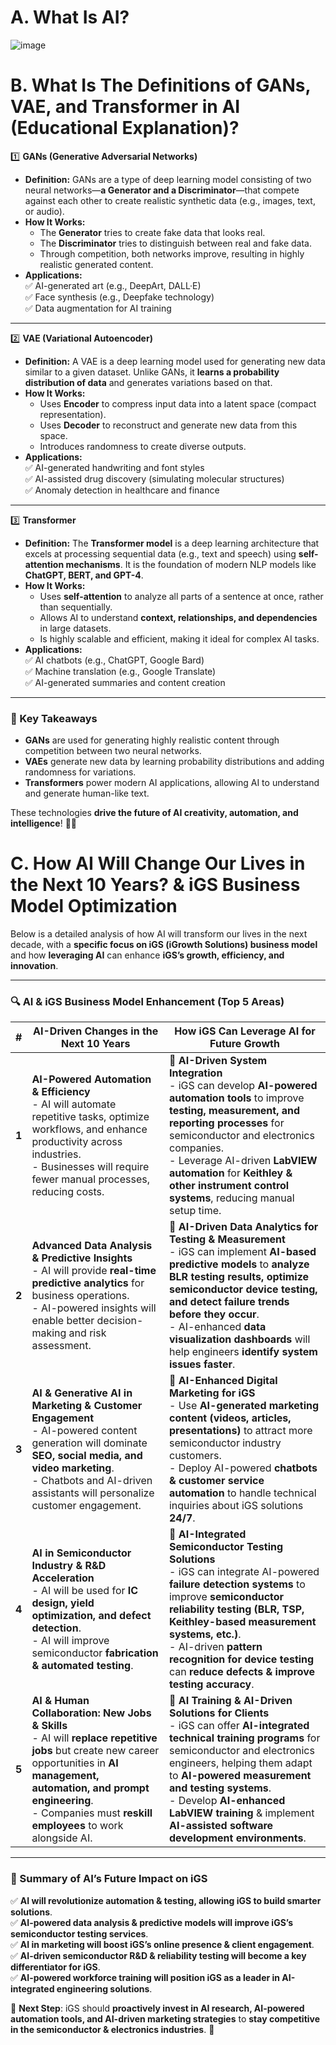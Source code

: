 # A. What Is AI?

![image](https://github.com/user-attachments/assets/6b1d1e8b-1b82-44dc-9f77-89a14fb0b573)

# B. What Is The Definitions of GANs, VAE, and Transformer in AI (Educational Explanation)?

1️⃣ **GANs (Generative Adversarial Networks)**  
   - **Definition:** GANs are a type of deep learning model consisting of two neural networks—**a Generator and a Discriminator**—that compete against each other to create realistic synthetic data (e.g., images, text, or audio).  
   - **How It Works:**  
     - The **Generator** tries to create fake data that looks real.  
     - The **Discriminator** tries to distinguish between real and fake data.  
     - Through competition, both networks improve, resulting in highly realistic generated content.  
   - **Applications:**  
     ✅ AI-generated art (e.g., DeepArt, DALL·E)  
     ✅ Face synthesis (e.g., Deepfake technology)  
     ✅ Data augmentation for AI training  

---

2️⃣ **VAE (Variational Autoencoder)**  
   - **Definition:** A VAE is a deep learning model used for generating new data similar to a given dataset. Unlike GANs, it **learns a probability distribution of data** and generates variations based on that.  
   - **How It Works:**  
     - Uses **Encoder** to compress input data into a latent space (compact representation).  
     - Uses **Decoder** to reconstruct and generate new data from this space.  
     - Introduces randomness to create diverse outputs.  
   - **Applications:**  
     ✅ AI-generated handwriting and font styles  
     ✅ AI-assisted drug discovery (simulating molecular structures)  
     ✅ Anomaly detection in healthcare and finance  

---

3️⃣ **Transformer**  
   - **Definition:** The **Transformer model** is a deep learning architecture that excels at processing sequential data (e.g., text and speech) using **self-attention mechanisms**. It is the foundation of modern NLP models like **ChatGPT, BERT, and GPT-4**.  
   - **How It Works:**  
     - Uses **self-attention** to analyze all parts of a sentence at once, rather than sequentially.  
     - Allows AI to understand **context, relationships, and dependencies** in large datasets.  
     - Is highly scalable and efficient, making it ideal for complex AI tasks.  
   - **Applications:**  
     ✅ AI chatbots (e.g., ChatGPT, Google Bard)  
     ✅ Machine translation (e.g., Google Translate)  
     ✅ AI-generated summaries and content creation  

---

### **🔎 Key Takeaways**
- **GANs** are used for generating highly realistic content through competition between two neural networks.  
- **VAEs** generate new data by learning probability distributions and adding randomness for variations.  
- **Transformers** power modern AI applications, allowing AI to understand and generate human-like text.  

These technologies **drive the future of AI creativity, automation, and intelligence**! 🚀💡

# C. **How AI Will Change Our Lives in the Next 10 Years? & iGS Business Model Optimization**  

Below is a detailed analysis of how AI will transform our lives in the next decade, with a **specific focus on iGS (iGrowth Solutions) business model** and how **leveraging AI** can enhance **iGS’s growth, efficiency, and innovation**.  

---

### **🔍 AI & iGS Business Model Enhancement (Top 5 Areas)**  

| **#** | **AI-Driven Changes in the Next 10 Years** | **How iGS Can Leverage AI for Future Growth** |
|---|----------------------------------|--------------------------------------------|
| **1** | **AI-Powered Automation & Efficiency** <br> - AI will automate repetitive tasks, optimize workflows, and enhance productivity across industries. <br> - Businesses will require fewer manual processes, reducing costs. | **🔹 AI-Driven System Integration** <br> - iGS can develop **AI-powered automation tools** to improve **testing, measurement, and reporting processes** for semiconductor and electronics companies.<br> - Leverage AI-driven **LabVIEW automation** for **Keithley & other instrument control systems**, reducing manual setup time. |
| **2** | **Advanced Data Analysis & Predictive Insights** <br> - AI will provide **real-time predictive analytics** for business operations. <br> - AI-powered insights will enable better decision-making and risk assessment. | **🔹 AI-Driven Data Analytics for Testing & Measurement** <br> - iGS can implement **AI-based predictive models** to **analyze BLR testing results, optimize semiconductor device testing, and detect failure trends before they occur**. <br> - AI-enhanced **data visualization dashboards** will help engineers **identify system issues faster**. |
| **3** | **AI & Generative AI in Marketing & Customer Engagement** <br> - AI-powered content generation will dominate **SEO, social media, and video marketing**.<br> - Chatbots and AI-driven assistants will personalize customer engagement. | **🔹 AI-Enhanced Digital Marketing for iGS** <br> - Use **AI-generated marketing content (videos, articles, presentations)** to attract more semiconductor industry customers. <br> - Deploy AI-powered **chatbots & customer service automation** to handle technical inquiries about iGS solutions **24/7**. |
| **4** | **AI in Semiconductor Industry & R&D Acceleration** <br> - AI will be used for **IC design, yield optimization, and defect detection**.<br> - AI will improve semiconductor **fabrication & automated testing**. | **🔹 AI-Integrated Semiconductor Testing Solutions** <br> - iGS can integrate AI-powered **failure detection systems** to improve **semiconductor reliability testing (BLR, TSP, Keithley-based measurement systems, etc.)**.<br> - AI-driven **pattern recognition for device testing** can **reduce defects & improve testing accuracy**. |
| **5** | **AI & Human Collaboration: New Jobs & Skills** <br> - AI will **replace repetitive jobs** but create new career opportunities in **AI management, automation, and prompt engineering**.<br> - Companies must **reskill employees** to work alongside AI. | **🔹 AI Training & AI-Driven Solutions for Clients** <br> - iGS can offer **AI-integrated technical training programs** for semiconductor and electronics engineers, helping them adapt to **AI-powered measurement and testing systems**. <br> - Develop **AI-enhanced LabVIEW training** & implement **AI-assisted software development environments**. |

---

### **📌 Summary of AI’s Future Impact on iGS**
✅ **AI will revolutionize automation & testing, allowing iGS to build smarter solutions**.  
✅ **AI-powered data analysis & predictive models will improve iGS’s semiconductor testing services**.  
✅ **AI in marketing will boost iGS’s online presence & client engagement**.  
✅ **AI-driven semiconductor R&D & reliability testing will become a key differentiator for iGS**.  
✅ **AI-powered workforce training will position iGS as a leader in AI-integrated engineering solutions**.  

🌟 **Next Step**: iGS should **proactively invest in AI research, AI-powered automation tools, and AI-driven marketing strategies** to **stay competitive in the semiconductor & electronics industries**. 🚀

